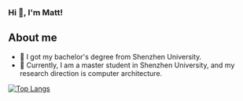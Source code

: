 ### Hi 👋, I'm Matt!
## About me
- 🌱 I got my bachelor's degree from Shenzhen University.
- 🔭 Currently, I am a master student in Shenzhen University, and my research direction is computer architecture.

<!-- ![Visitor Count](https://profile-counter.glitch.me/Matt-Dong123/count.svg) -->

[![Top Langs](https://github-readme-stats.vercel.app/api/top-langs/?username=Matt-Dong123&layout=compact)](https://github.com/Matt-Dong123/github-readme-stats)
<!--
**Matt-Dong123/Matt-Dong123** is a ✨ _special_ ✨ repository because its `README.md` (this file) appears on your GitHub profile.

Here are some ideas to get you started:

- 🔭 I’m currently working on ...
- 🌱 I’m currently learning ...
- 👯 I’m looking to collaborate on ...
- 🤔 I’m looking for help with ...
- 💬 Ask me about ...
- 📫 How to reach me: ...
- 😄 Pronouns: ...
- ⚡ Fun fact: ...
-->
